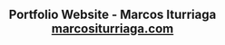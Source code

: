 <h2 align="center">
  Portfolio Website - Marcos Iturriaga<br/>
  <a href="http://marcositurriaga.com" target="_blank">marcositurriaga.com</a>
</h2>
